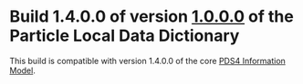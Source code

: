 # Build 1.4.0.0 of version [1.0.0.0](../../../src/1.0.0.0) of the Particle Local Data Dictionary

This build is compatible with version 1.4.0.0 of the core [PDS4 Information Model](https://pds.nasa.gov/pds4/doc/im/).